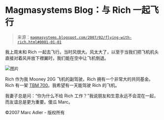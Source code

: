 <!--yml

分类：未分类

日期：2024-05-18 05:11:29

-->

# Magmasystems Blog：与 Rich 一起飞行

> 来源：[`magmasystems.blogspot.com/2007/02/flying-with-rich.html#0001-01-01`](http://magmasystems.blogspot.com/2007/02/flying-with-rich.html#0001-01-01)

我上周末和 Rich 一起去飞行。当时风很大。风太大了，以至于当我们把飞机机头直接对着风并放下襟翼时，我们能在空中让飞机倒退。

![图片](http://2.bp.blogspot.com/_BNP90JOg4yU/ReOcXjUyviI/AAAAAAAAAAk/hzutdU3pulo/s1600-h/Feb+24,+2007+009.jpg)

Rich 作为我 Mooney 20G 飞机的副驾驶。Rich 拥有一个非常大的共同基金。Rich 有一架 [TBM 700](http://www.socata.eads.net/1024/en/aircraft/TBM%20700/TBM700.html)。我希望有一天能驾驶 Rich 的飞机。

我妻子总是问：“你为什么不给 Rich 工作？”我说朋友和生意永远不会混在一起，而友谊总是更为重要。傻瓜 Marc。

©2007 Marc Adler - 版权所有

